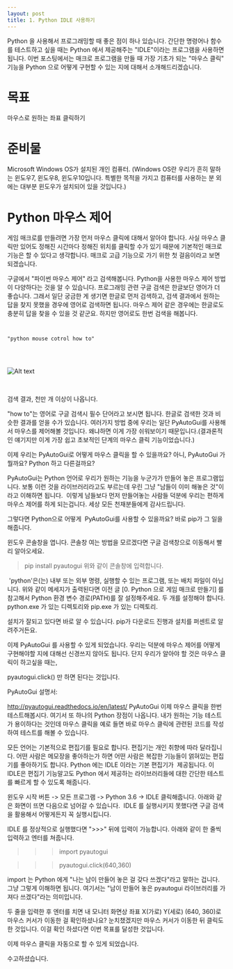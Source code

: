 ```yaml
---
layout: post
title: 1. Python IDLE 사용하기
---
```


Python 을 사용해서 프로그래밍할 때 좋은 점이 하나 있습니다. 간단한 명령어나 함수를 테스트하고 싶을 때는 Python 에서 제공해주는 "IDLE"이라는 프로그램을 사용하면 됩니다. 이번 포스팅에서는 매크로 프로그램을 만들 때 가장 기초가 되는 "마우스 클릭" 기능을 Python 으로 어떻게 구현할 수 있는 지에 대해서 소개해드리겠습니다.

목표
=

마우스로 원하는 좌표 클릭하기

준비물
=

Microsoft Windows OS가 설치된 개인 컴퓨터. (Windows OS란 우리가 흔히 말하는 윈도우7, 윈도우8, 윈도우10입니다. 특별한 목적을 가지고 컴퓨터를 사용하는 분 외에는 대부분 윈도우가 설치되어 있을 것입니다.)

Python 마우스 제어
=

게임 매크로를 만들려면 가장 먼저 마우스 클릭에 대해서 알아야 합니다. 사실 마우스 클릭만 있어도 정해진 시간마다 정해진 위치를 클릭할 수가 있기 때문에 기본적인 매크로 기능은 할 수 있다고 생각합니다. 매크로 고급 기능으로 가기 위한 첫 걸음이라고 보면 되겠습니다.

구글에서 "파이썬 마우스 제어" 라고 검색해봅니다. Python을 사용한 마우스 제어 방법이 다양하다는 것을 알 수 있습니다. 프로그래밍 관련 구글 검색은 한글보단 영어가 더 좋습니다. 그래서 일단 궁금한 게 생기면 한글로 먼저 검색하고, 검색 결과에서 원하는 답을 찾지 못했을 경우에 영어로 검색하면 됩니다. 마우스 제어 같은 경우에는 한글로도 충분히 답을 찾을 수 있을 것 같군요. 하지만 영어로도 한번 검색을 해봅니다.

<pre><code>

"python mouse cotrol how to"

</code></pre>


<br />

![Alt text](/images/1/1_0.PNG)

<br />

검색 결과, 천만 개 이상이 나옵니다. 

"how to"는 영어로 구글 검색시 필수 단어라고 보시면 됩니다.  한글로 검색한 것과 비슷한 결과를 얻을 수가 있습니다. 여러가지 방법 중에 우리는 일단 PyAutoGui를 사용해서 마우스를 제어해볼 것입니다. 왜냐하면 이게 가장 쉬워보이기 때문입니다.(결과론적인 얘기지만 이게 가장 쉽고 초보적인 단계의 마우스 클릭 기능이었습니다.)

이제 우리는 PyAutoGui로 어떻게 마우스 클릭을 할 수 있을까요? 아니, PyAutoGui 가 뭘까요? Python 하고 다른걸까요?

PyAutoGui는 Python 언어로 우리가 원하는 기능을 누군가가 만들어 놓은 프로그램입니다. 보통 이런 것을 라이브러리라고도 부르는데 우린 그냥 "남들이 이미 해놓은 것"이라고 이해하면 됩니다.  이렇게 남들보다 먼저 만들어놓는 사람들 덕분에 우리는 편하게 마우스 제어를 하게 되는겁니다. 세상 모든 천재분들에게 감사드립니다.

그렇다면 Python으로 어떻게  PyAutoGui를 사용할 수 있을까요? 바로 pip가 그 일을 해줍니다.

윈도우 콘솔창을 엽니다. 콘솔창 여는 방법을 모르겠다면 구글 검색창으로 이동해서 빨리 알아오세요.





> pip install pyautogui
위와 같이 콘솔창에 입력합니다.

 'python'은(는) 내부 또는 외부 명령, 실행할 수 있는 프로그램, 또는 배치 파일이 아닙니다.
위와 같이 메세지가 출력된다면 이전 글 [0. Python 으로 게임 매크로 만들기] 를 참고해서 Python 환경 변수 경로(PATH)를 잘 설정해주세요. 두 개를 설정해야 합니다. python.exe 가 있는 디렉토리와 pip.exe 가 있는 디렉토리.

설치가 잘되고 있다면 바로 알 수 있습니다. pip가 다운로드 진행과 설치를 퍼센트로 알려주거든요.

이제 PyAutoGui 를 사용할 수 있게 되었습니다. 우리는 덕분에 마우스 제어를 어떻게 구현해야할 지에 대해선 신경쓰지 않아도 됩니다. 단지 우리가 알아야 할 것은 마우스 클릭이 하고싶을 때는,

pyautogui.click()
만 하면 된다는 것입니다.

PyAutoGui 설명서:

http://pyautogui.readthedocs.io/en/latest/
PyAutoGui
이제 마우스 클릭을 한번 테스트해봅시다. 여기서 또 하나의 Python 장점이 나옵니다. 내가 원하는 기능 테스트가 용이하다는 것인데 마우스 클릭을 예로 들면 바로 마우스 클릭에 관련된 코드를 작성하여 테스트를 해볼 수 있습니다.

모든 언어는 기본적으로 편집기를 필요로 합니다. 편집기는 개인 취향에 따라 달라집니다. 어떤 사람은 메모장을 좋아하는가 하면 어떤 사람은 복잡한 기능들이 얽혀있는 편집기를 좋아하기도 합니다. Python 에는 IDLE 이라는 기본 편집기가  제공됩니다. 이 IDLE은 편집기 기능말고도 Python 에서 제공하는 라이브러리들에 대한 간단한 테스트를 빠르게 할 수 있도록 해줍니다.

윈도우 시작 버튼 -> 모든 프로그램 -> Python 3.6 -> IDLE 클릭해줍니다. 아래와 같은 화면이 뜨면 다음으로 넘어갈 수 있습니다.  IDLE 를 실행시키지 못했다면 구글 검색을 활용해서 어떻게든지 꼭 실행시킵니다.


IDLE 를 정상적으로 실행했다면 ">>>" 뒤에 입력이 가능합니다. 아래와 같이 한 줄씩 입력하고 엔터를 쳐줍니다.

>>> import pyautogui

>>> pyautogui.click(640,360)

import 는 Python 에게 "나는 남이 만들어 놓은 걸 갖다 쓰겠다"라고 말하는 겁니다. 그냥 그렇게 이해하면 됩니다. 여기서는 "남이 만들어 놓은 pyautogui 라이브러리를 가져다 쓰겠다"라는 의미입니다.

두 줄을 입력한 후 엔터를 치면 내 모니터 화면상 좌표 X(가로) Y(세로) (640, 360)로 마우스 커서가 이동한 걸 확인하셨나요? 눈치챘겠지만 마우스 커서가 이동한 뒤 클릭도 한 것입니다. 이걸 확인 하셨다면 이번 목표를 달성한 것입니다.

이제 마우스 클릭을 자동으로 할 수 있게 되었습니다.

수고하셨습니다.

